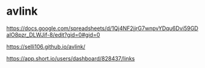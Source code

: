 # avlink

https://docs.google.com/spreadsheets/d/1Qj4NF2jjrG7wnpvYDqu6Dvi59GDaIO8pzr_DLWJif-8/edit?gid=0#gid=0

https://selli106.github.io/avlink/

https://app.short.io/users/dashboard/828437/links
